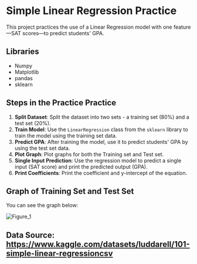 # Simple Linear Regression Practice

This project practices the use of a Linear Regression model with one feature—SAT scores—to predict students' GPA.

## Libraries

- Numpy
- Matplotlib
- pandas
- sklearn

## Steps in the Practice Practice

1. **Split Dataset**: Split the dataset into two sets - a training set (80%) and a test set (20%).
2. **Train Model**: Use the `LinearRegression` class from the `sklearn` library to train the model using the training set data.
3. **Predict GPA**: After training the model, use it to predict students' GPA by using the test set data.
4. **Plot Graph**: Plot graphs for both the Training set and Test set.
5. **Single Input Prediction**: Use the regression model to predict a single input (SAT score) and print the predicted output (GPA).
6. **Print Coefficients**: Print the coefficient and y-intercept of the equation.



## Graph of Training Set and Test Set

You can see the graph below:

![Figure_1](https://github.com/SukprasarnRatt/SimpleLinearRegression/assets/74826344/3a593f41-1caa-4a6a-9b72-fd1aaefa404d)


## Data Source: https://www.kaggle.com/datasets/luddarell/101-simple-linear-regressioncsv




